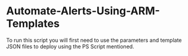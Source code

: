 # Automate-Alerts-Using-ARM-Templates
To run this script you will first need to use the parameters and template JSON files to deploy using the PS Script mentioned.
